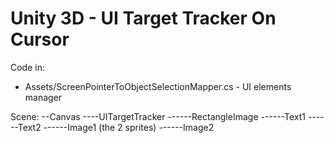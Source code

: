 # Unity 3D - UI Target Tracker On Cursor

Code in: 

* Assets/ScreenPointerToObjectSelectionMapper.cs - UI elements manager

Scene:
--Canvas
----UITargetTracker
------RectangleImage
------Text1
------Text2
------Image1  (the 2 sprites)
------Image2